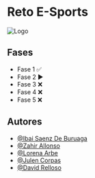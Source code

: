 
# Reto E-Sports




![Logo](https://i.imgur.com/1ntnPwD.png)


## Fases

- Fase 1 ✅
- Fase 2 ▶️
- Fase 3 ❌
- Fase 4 ❌
- Fase 5 ❌


## Autores

- [@Ibai Saenz De Buruaga](https://github.com/IbaiSaenzDeBuruaga)
- [@Zahir Allonso](https://github.com/ZahirRiveraChacon)
- [@Lorena Arbe](https://github.com/Lorena-Arbe-Sanchez)
- [@Julen Corpas](https://github.com/JulenCorpas2004)
- [@David Relloso](https://github.com/David23242)


